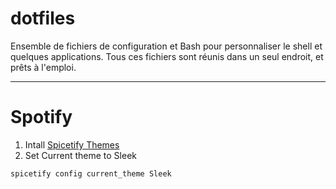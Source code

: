 # dotfiles
Ensemble de fichiers de configuration et Bash pour personnaliser le shell et quelques applications. Tous ces fichiers sont réunis dans un seul endroit, et prêts à l'emploi.


---
# Spotify
1. Intall [Spicetify Themes](https://github.com/spicetify/spicetify-themes)
2. Set Current theme to Sleek
```bash
spicetify config current_theme Sleek
```
